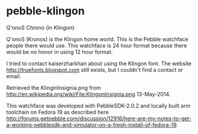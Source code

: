 pebble-klingon
==============

Q'onoS Chrono (in Klingon)

Q'onoS (Kronos) is the Klingon home world.  This is the Pebble watchface people there would use. This watchface is 24 hour format because there would be no honor in using 12 hour format.

I tried to contact kaiserzharkhan about using the Klingon font.  The website http://truefonts.blogspot.com still exists, but I couldn't find a contact or email.

Retrieved the KlinginInsignia.png from http://en.wikipedia.org/wiki/File:KlingonInsignia.png 13-May-2014.

This watchface was developed with PebbleSDK-2.0.2 and locally built arm toolchain on Fedora 19 as described here http://forums.getpebble.com/discussion/12916/here-are-my-notes-to-get-a-working-pebblesdk-and-simulator-on-a-fresh-install-of-fedora-19.
